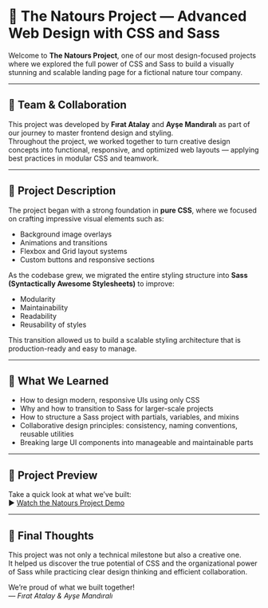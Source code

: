 # 🌿 The Natours Project — Advanced Web Design with CSS and Sass

Welcome to **The Natours Project**, one of our most design-focused projects where we explored the full power of CSS and Sass to build a visually stunning and scalable landing page for a fictional nature tour company.

---

## 👥 Team & Collaboration

This project was developed by **Fırat Atalay** and **Ayşe Mandıralı** as part of our journey to master frontend design and styling.  
Throughout the project, we worked together to turn creative design concepts into functional, responsive, and optimized web layouts — applying best practices in modular CSS and teamwork.

---

## 🎯 Project Description

The project began with a strong foundation in **pure CSS**, where we focused on crafting impressive visual elements such as:

- Background image overlays  
- Animations and transitions  
- Flexbox and Grid layout systems  
- Custom buttons and responsive sections

As the codebase grew, we migrated the entire styling structure into **Sass (Syntactically Awesome Stylesheets)** to improve:

- Modularity  
- Maintainability  
- Readability  
- Reusability of styles

This transition allowed us to build a scalable styling architecture that is production-ready and easy to manage.

---

## 🧠 What We Learned

- How to design modern, responsive UIs using only CSS
- Why and how to transition to Sass for larger-scale projects
- How to structure a Sass project with partials, variables, and mixins
- Collaborative design principles: consistency, naming conventions, reusable utilities
- Breaking large UI components into manageable and maintainable parts

---

## 🎥 Project Preview

Take a quick look at what we’ve built:  
▶️ [Watch the Natours Project Demo](https://www.youtube.com/watch?v=38qbiWK_uz4)

---

## 💬 Final Thoughts

This project was not only a technical milestone but also a creative one.  
It helped us discover the true potential of CSS and the organizational power of Sass while practicing clear design thinking and efficient collaboration.

We’re proud of what we built together!  
*— Fırat Atalay & Ayşe Mandıralı*
